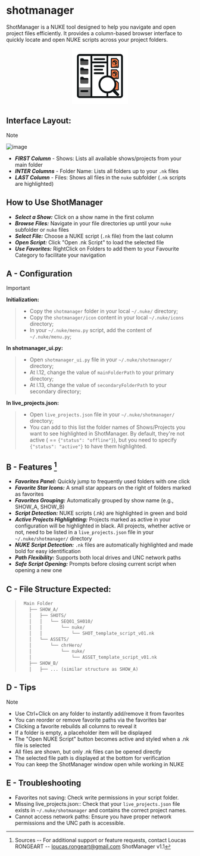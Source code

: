 # shotmanager
ShotManager is a NUKE tool designed to help you navigate and open project files efficiently.
It provides a column-based browser interface to quickly locate and open NUKE scripts across your project folders.
<p align="center">
  <img src="https://github.com/LRongeart/shotmanager/blob/main/icon/shotManager.png" width="150" title="ShotManagerIcon">
</p>

## Interface Layout:
> [!NOTE]
> ![image](https://github.com/user-attachments/assets/f44684bb-aaed-42de-897f-3b1acb57bb6a)
> - **_FIRST Column_** - Shows: Lists all available shows/projects from your main folder
> - **_INTER Columns_** - Folder Name: Lists all folders up to your `.nk` files
> - **_LAST Column_** - Files: Shows all files in the `nuke` subfolder (`.nk` scripts are highlighted)

## How to Use ShotManager
- **_Select a Show:_** Click on a show name in the first column 
- **_Browse Files:_** Navigate in your file directories up until your `nuke` subfolder or `nuke` files
- **_Select File:_** Choose a NUKE script (`.nk` file) from the last column 
- **_Open Script:_** Click "Open .nk Script" to load the selected file
- **_Use Favorites:_** RightClick on Folders to add them to your Favourite Category to facilitate your navigation

## A - Configuration
> [!IMPORTANT]
> **Initialization:**
>> - Copy the `shotmanager` folder in your local `~/.nuke/` directory;
>> - Copy the `shotmanager/icon` content in your local `~/.nuke/icons` directory;
>> - In your `~/.nuke/menu.py` script, add the content of `~/.nuke/menu.py`;
>>
> **In shotmanager_ui.py:**
>> - Open `shotmanager_ui.py` file in your `~/.nuke/shotmanager/` directory;
>> - At l.12, change the value of `mainFolderPath` to your primary directory;
>> - At l.13, change the value of `secondaryFolderPath` to your secondary directory;
>> 
> **In live_projects.json:** 
>> - Open `live_projects.json` file in your `~/.nuke/shotmanager/` directory;
>> - You can add to this list the folder names of Shows/Projects you want to see highlighted in ShotManager. By default, they're not active ( == `{"status": "offline"}`), but you need to specify `{"status": "active"}` to have them highlighted.
>> 
 
## B - Features [^1]
- **_Favorites Panel:_** Quickly jump to frequently used folders with one click
- **_Favorite Star Icons:_** A small star appears on the right of folders marked as favorites
- **_Favorites Grouping:_** Automatically grouped by show name (e.g., SHOW_A, SHOW_B)
- **_Script Detection:_** NUKE scripts (.nk) are highlighted in green and bold
- **_Active Projects Highlighting:_** Projects marked as active in your configuration will be highlighted in black. All projects, whether active or not, need to be listed in a `live_projects.json` file in your `~/.nuke/shotmanager/` directory 
- **_NUKE Script Detection:_** `.nk` files are automatically highlighted and made bold for easy identification 
- **_Path Flexibility:_** Supports both local drives and UNC network paths 
- **_Safe Script Opening:_** Prompts before closing current script when opening a new one 

## C - File Structure Expected:
>      Main Folder
>        ├── SHOW_A/
>        │   ├── SHOTS/
>        │   │   └── SEQ01_SH010/
>        │   │       └── nuke/
>        │   │           └── SHOT_template_script_v01.nk
>        │   └── ASSETS/
>        │       └── chrHero/
>        │           └── nuke/
>        │               └── ASSET_template_script_v01.nk
>        ├── SHOW_B/
>        │   ├── ... (similar structure as SHOW_A)

         
## D - Tips
> [!NOTE]
> - Use Ctrl+Click on any folder to instantly add/remove it from favorites
> - You can reorder or remove favorite paths via the favorites bar
> - Clicking a favorite rebuilds all columns to reveal it
> - If a folder is empty, a placeholder item will be displayed
> - The "Open NUKE Script" button becomes active and styled when a .nk file is selected
> - All files are shown, but only .nk files can be opened directly 
> - The selected file path is displayed at the bottom for verification 
> - You can keep the ShotManager window open while working in NUKE 

## E - Troubleshooting 
- Favorites not saving: Check write permissions in your script folder. 
- Missing live_projects.json:: Check that your `live_projects.json` file exists in `~/.nuke/shotmanager` and contains the correct project names. 
- Cannot access network paths: Ensure you have proper network permissions and the UNC path is accessible. 

[^1]: Sources
-- For additional support or feature requests, contact Loucas RONGEART -- loucas.rongeart@gmail.com 
ShotManager v1.1 
